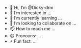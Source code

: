 - 👋 Hi, I’m @Dicky-drm
- 👀 I’m interested in ...
- 🌱 I’m currently learning ...
- 💞️ I’m looking to collaborate on ...
- 📫 How to reach me ...
- 😄 Pronouns: ...
- ⚡ Fun fact: ...

<!---
Dicky-drm/Dicky-drm is a ✨ special ✨ repository because its `README.md` (this file) appears on your GitHub profile.
You can click the Preview link to take a look at your changes.
--->
